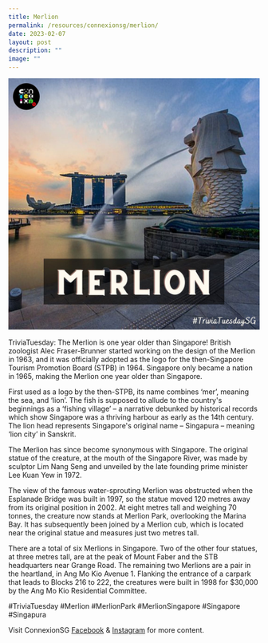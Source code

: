 ```yaml
---
title: Merlion
permalink: /resources/connexionsg/merlion/
date: 2023-02-07
layout: post
description: ""
image: ""
---
```

![](/images/connexionsg/2023/326796472_523855196250824_8521508699927177847_n.jpg)



TriviaTuesday: The Merlion is one year older than Singapore! British zoologist Alec Fraser-Brunner started working on the design of the Merlion in 1963, and it was officially adopted as the logo for the then-Singapore Tourism Promotion Board (STPB) in 1964. Singapore only became a nation in 1965, making the Merlion one year older than Singapore.

First used as a logo by the then-STPB, its name combines ‘mer’, meaning the sea, and ‘lion’. The fish is supposed to allude to the country's beginnings as a ‘fishing village’ – a narrative debunked by historical records which show Singapore was a thriving harbour as early as the 14th century. The lion head represents Singapore's original name – Singapura – meaning ‘lion city’ in Sanskrit.

The Merlion has since become synonymous with Singapore. The original statue of the creature, at the mouth of the Singapore River, was made by sculptor Lim Nang Seng and unveiled by the late founding prime minister Lee Kuan Yew in 1972.

The view of the famous water-sprouting Merlion was obstructed when the Esplanade Bridge was built in 1997, so the statue moved 120 metres away from its original position in 2002. At eight metres tall and weighing 70 tonnes, the creature now stands at Merlion Park, overlooking the Marina Bay. It has subsequently been joined by a Merlion cub, which is located near the original statue and measures just two metres tall.

There are a total of six Merlions in Singapore. Two of the other four statues, at three metres tall, are at the peak of Mount Faber and the STB headquarters near Grange Road. The remaining two Merlions are a pair in the heartland, in Ang Mo Kio Avenue 1. Flanking the entrance of a carpark that leads to Blocks 216 to 222, the creatures were built in 1998 for $30,000 by the Ang Mo Kio Residential Committee.

#TriviaTuesday #Merlion #MerlionPark #MerlionSingapore #Singapore #Singapura

Visit ConnexionSG [Facebook](https://www.facebook.com/ConnexionSG) & [Instagram](https://www.instagram.com/connexionsg/) for more content.